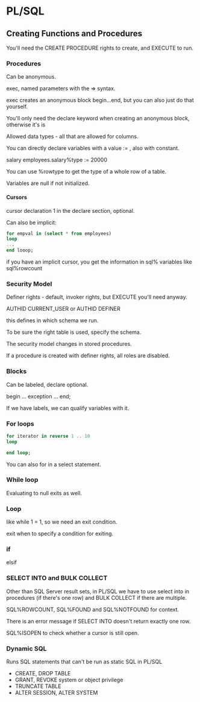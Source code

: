 # PL/SQL

## Creating Functions and Procedures
You'll need the CREATE PROCEDURE rights to create, and EXECUTE to run.

### Procedures
Can be anonymous.

exec, named parameters with the => syntax.

exec creates an anonymous block begin...end, but you can also just do that
yourself.

You'll only need the declare keyword when creating an anonymous block,
otherwise it's is

Allowed data types - all that are allowed for columns.

You can directly declare variables with a value := , also with constant.

salary employees.salary%type := 20000

You can use %rowtype to get the type of a whole row of a table.

Variables are null if not initialized.

#### Cursors
cursor declaration 1 in the declare section, optional.

Can also be implicit:

```sql
for empval in (select * from employees)
loop
...
end looop;
```

if you have an implicit cursor, you get the information in sql% variables like sql%rowcount

### Security Model
Definer rights - default, invoker rights, but EXECUTE you'll need anyway.

AUTHID CURRENT_USER or AUTHID DEFINER

this defines in which schema we run.

To be sure the right table is used, specify the schema.

The security model changes in stored procedures.

If a procedure is created with definer rights, all roles are disabled.

### Blocks
Can be labeled, declare optional.

begin ... exception ... end;

If we have labels, we can qualify variables with it.

### For loops

```sql
for iterator in reverse 1 .. 10
loop

end loop;
```

You can also for in a select statement.

### While loop
Evaluating to null exits as well.

### Loop
like while 1 = 1, so we need an exit condition.

exit when to specify a condition for exiting.

### if
elsif

### SELECT INTO and BULK COLLECT
Other than SQL Server result sets, in PL/SQL we have to use select into in
procedures (if there's one row) and BULK COLLECT if there are multiple.

SQL%ROWCOUNT, SQL%FOUND and SQL%NOTFOUND for context.

There is an error message if SELECT INTO doesn't return exactly one row.

SQL%ISOPEN to check whether a cursor is still open.

### Dynamic SQL
Runs SQL statements that can't be run as static SQL in PL/SQL

 * CREATE, DROP TABLE
 * GRANT, REVOKE system or object privilege
 * TRUNCATE TABLE
 * ALTER SESSION, ALTER SYSTEM

